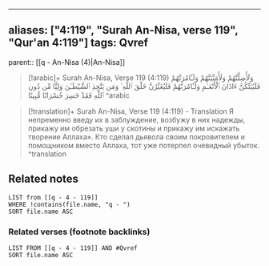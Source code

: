 
---
aliases: ["4:119", "Surah An-Nisa, verse 119", "Qur'an 4:119"]
tags: Qvref
---

parent:: [[q - An-Nisa (4)|An-Nisa]]

> [!arabic]+ Surah An-Nisa, Verse 119 (4:119)
> <span class="quran-arabic">وَلَأُضِلَّنَّهُمْ وَلَأُمَنِّيَنَّهُمْ وَلَـَٔامُرَنَّهُمْ فَلَيُبَتِّكُنَّ ءَاذَانَ ٱلْأَنْعَـٰمِ وَلَـَٔامُرَنَّهُمْ فَلَيُغَيِّرُنَّ خَلْقَ ٱللَّهِ ۚ وَمَن يَتَّخِذِ ٱلشَّيْطَـٰنَ وَلِيًّا مِّن دُونِ ٱللَّهِ فَقَدْ خَسِرَ خُسْرَانًا مُّبِينًا</span>
^arabic

> [!translation]+ Surah An-Nisa, Verse 119 (4:119) - Translation
> Я непременно введу их в заблуждение, возбужу в них надежды, прикажу им обрезать уши у скотины и прикажу им искажать творение Аллаха». Кто сделал дьявола своим покровителем и помощником вместо Аллаха, тот уже потерпел очевидный убыток.
^translation



## Related notes
```dataview
LIST from [[q - 4 - 119]]
WHERE !contains(file.name, "q - ")
SORT file.name ASC
```

### Related verses (footnote backlinks)
```dataview
LIST FROM [[q - 4 - 119]] AND #Qvref
SORT file.name ASC
```

